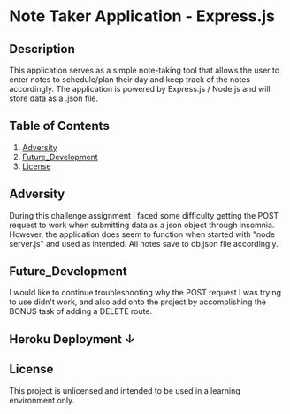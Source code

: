 # Note Taker Application - Express.js

## Description

This application serves as a simple note-taking tool that allows the user to enter notes to schedule/plan their day and keep track of the notes accordingly. The application is powered by Express.js / Node.js and will store data as a .json file. 

## Table of Contents
1. [Adversity](#adversity)
2. [Future_Development](#future_development)
3. [License](#license)

## Adversity

During this challenge assignment I faced some difficulty getting the POST request to work when submitting data as a json object through insomnia. However, the application does seem to function when started with "node server.js" and used as intended. All notes save to db.json file accordingly. 

## Future_Development

I would like to continue troubleshooting why the POST request I was trying to use didn't work, and also add onto the project by accomplishing the BONUS task of adding a DELETE route. 

## Heroku Deployment ↓



## License 

This project is unlicensed and intended to be used in a learning environment only. 

